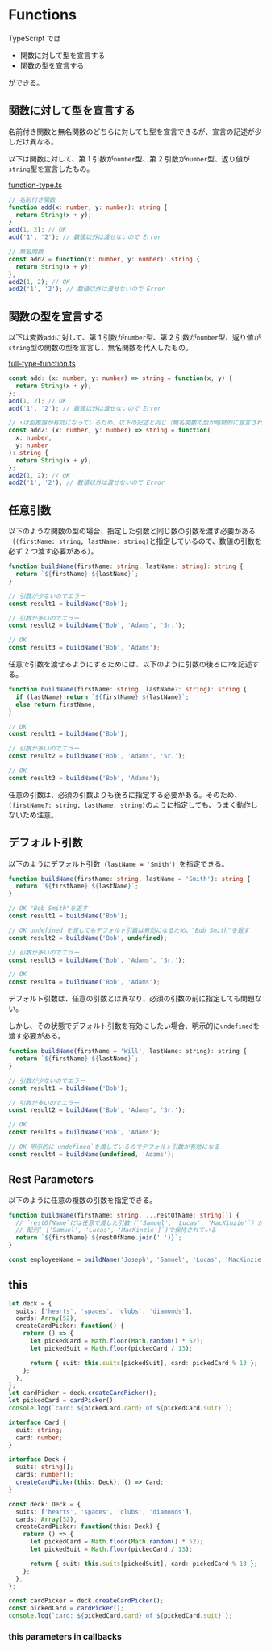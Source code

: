 # Functions

TypeScript では

- 関数に対して型を宣言する
- 関数の型を宣言する

ができる。

## 関数に対して型を宣言する

名前付き関数と無名関数のどちらに対しても型を宣言できるが、宣言の記述が少しだけ異なる。

以下は関数に対して、第 1 引数が`number`型、第 2 引数が`number`型、返り値が`string`型を宣言したもの。

[function-type.ts](./function-type.ts)

```ts
// 名前付き関数
function add(x: number, y: number): string {
  return String(x + y);
}
add(1, 2); // OK
add('1', '2'); // 数値以外は渡せないので Error

// 無名関数
const add2 = function(x: number, y: number): string {
  return String(x + y);
};
add2(1, 2); // OK
add2('1', '2'); // 数値以外は渡せないので Error
```

## 関数の型を宣言する

以下は変数`add`に対して、第 1 引数が`number`型、第 2 引数が`number`型、返り値が`string`型の関数の型を宣言し、無名関数を代入したもの。

[full-type-function.ts](./full-type-function.ts)

```ts
const add: (x: number, y: number) => string = function(x, y) {
  return String(x + y);
};
add(1, 2); // OK
add('1', '2'); // 数値以外は渡せないので Error

// ↑は型推論が有効になっているため、以下の記述と同じ（無名関数の型が暗黙的に宣言されている）
const add2: (x: number, y: number) => string = function(
  x: number,
  y: number
): string {
  return String(x + y);
};
add2(1, 2); // OK
add2('1', '2'); // 数値以外は渡せないので Error
```

## 任意引数

以下のような関数の型の場合、指定した引数と同じ数の引数を渡す必要がある（`(firstName: string, lastName: string)`と指定しているので、数値の引数を必ず 2 つ渡す必要がある）。

```ts
function buildName(firstName: string, lastName: string): string {
  return `${firstName} ${lastName}`;
}

// 引数が少ないのでエラー
const result1 = buildName('Bob');

// 引数が多いのでエラー
const result2 = buildName('Bob', 'Adams', 'Sr.');

// OK
const result3 = buildName('Bob', 'Adams');
```

任意で引数を渡せるようにするためには、以下のように引数の後ろに`?`を記述する。

```ts
function buildName(firstName: string, lastName?: string): string {
  if (lastName) return `${firstName} ${lastName}`;
  else return firstName;
}

// OK
const result1 = buildName('Bob');

// 引数が多いのでエラー
const result2 = buildName('Bob', 'Adams', 'Sr.');

// OK
const result3 = buildName('Bob', 'Adams');
```

任意の引数は、必須の引数よりも後ろに指定する必要がある。そのため、`(firstName?: string, lastName: string)`のように指定しても、うまく動作しないため注意。

## デフォルト引数

以下のようにデフォルト引数（`lastName = 'Smith'`）を指定できる。

```ts
function buildName(firstName: string, lastName = 'Smith'): string {
  return `${firstName} ${lastName}`;
}

// OK "Bob Smith"を返す
const result1 = buildName('Bob');

// OK undefined を渡してもデフォルト引数は有効になるため、"Bob Smith"を返す
const result2 = buildName('Bob', undefined);

// 引数が多いのでエラー
const result3 = buildName('Bob', 'Adams', 'Sr.');

// OK
const result4 = buildName('Bob', 'Adams');
```

デフォルト引数は、任意の引数とは異なり、必須の引数の前に指定しても問題ない。

しかし、その状態でデフォルト引数を有効にしたい場合、明示的に`undefined`を渡す必要がある。

```js
function buildName(firstName = 'Will', lastName: string): string {
  return `${firstName} ${lastName}`;
}

// 引数が少ないのでエラー
const result1 = buildName('Bob');

// 引数が多いのでエラー
const result2 = buildName('Bob', 'Adams', 'Sr.');

// OK
const result3 = buildName('Bob', 'Adams');

// OK 明示的に`undefined`を渡しているのでデフォルト引数が有効になる
const result4 = buildName(undefined, 'Adams');
```

## Rest Parameters

以下のように任意の複数の引数を指定できる。

```ts
function buildName(firstName: string, ...restOfName: string[]) {
  // `restOfName`には任意で渡した引数（`'Samuel', 'Lucas', 'MacKinzie'`）が
  // 配列(`['Samuel', 'Lucas', 'MacKinzie']`)で保持されている
  return `${firstName} ${restOfName.join(' ')}`;
}

const employeeName = buildName('Joseph', 'Samuel', 'Lucas', 'MacKinzie');
```

## this

```ts
let deck = {
  suits: ['hearts', 'spades', 'clubs', 'diamonds'],
  cards: Array(52),
  createCardPicker: function() {
    return () => {
      let pickedCard = Math.floor(Math.random() * 52);
      let pickedSuit = Math.floor(pickedCard / 13);

      return { suit: this.suits[pickedSuit], card: pickedCard % 13 };
    };
  },
};
let cardPicker = deck.createCardPicker();
let pickedCard = cardPicker();
console.log(`card: ${pickedCard.card} of ${pickedCard.suit}`);
```

```ts
interface Card {
  suit: string;
  card: number;
}

interface Deck {
  suits: string[];
  cards: number[];
  createCardPicker(this: Deck): () => Card;
}

const deck: Deck = {
  suits: ['hearts', 'spades', 'clubs', 'diamonds'],
  cards: Array(52),
  createCardPicker: function(this: Deck) {
    return () => {
      let pickedCard = Math.floor(Math.random() * 52);
      let pickedSuit = Math.floor(pickedCard / 13);

      return { suit: this.suits[pickedSuit], card: pickedCard % 13 };
    };
  },
};

const cardPicker = deck.createCardPicker();
const pickedCard = cardPicker();
console.log(`card: ${pickedCard.card} of ${pickedCard.suit}`);
```

### this parameters in callbacks

<!-- TODO: よくわからなかったので後回し -->

